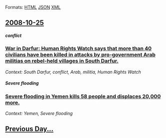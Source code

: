 
Formats: [HTML](2008/10/25/index.html)  [JSON](2008/10/25/index.json)  [XML](2008/10/25/index.xml)  

## [2008-10-25](/news/2008/10/25/index.md)

##### conflict
### [ War in Darfur: Human Rights Watch says that more than 40 civilians have been killed in attacks by pro-government Arab militias on rebel-held villages in South Darfur. ](/news/2008/10/25/war-in-darfur-human-rights-watch-says-that-more-than-40-civilians-have-been-killed-in-attacks-by-pro-government-arab-militias-on-rebel-hel.md)
_Context: South Darfur, conflict, Arab, militia, Human Rights Watch_

##### Severe flooding
### [ Severe flooding in Yemen kills 58 people and displaces 20,000 more. ](/news/2008/10/25/severe-flooding-in-yemen-kills-58-people-and-displaces-20-000-more.md)
_Context: Yemen, Severe flooding_

## [Previous Day...](/news/2008/10/24/index.md)

